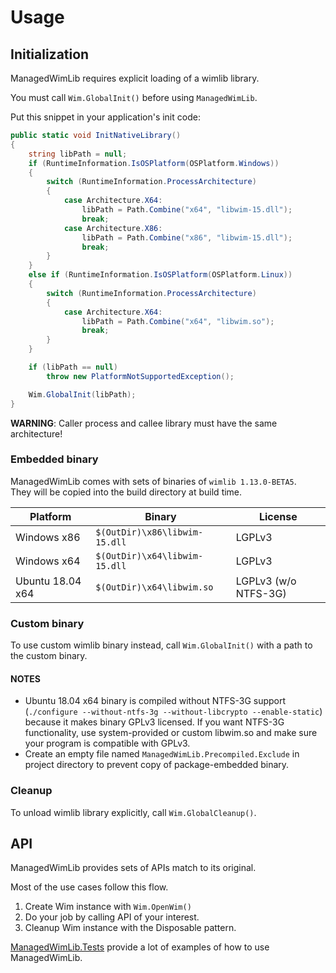 # Usage

## Initialization

ManagedWimLib requires explicit loading of a wimlib library.

You must call  `Wim.GlobalInit()` before using `ManagedWimLib`.

Put this snippet in your application's init code:

```cs
public static void InitNativeLibrary()
{
    string libPath = null;
    if (RuntimeInformation.IsOSPlatform(OSPlatform.Windows))
    {
        switch (RuntimeInformation.ProcessArchitecture)
        {
            case Architecture.X64:
                libPath = Path.Combine("x64", "libwim-15.dll");
                break;
            case Architecture.X86:
                libPath = Path.Combine("x86", "libwim-15.dll");
                break;
        }
    }
    else if (RuntimeInformation.IsOSPlatform(OSPlatform.Linux))
    {
        switch (RuntimeInformation.ProcessArchitecture)
        {
            case Architecture.X64:
                libPath = Path.Combine("x64", "libwim.so");
                break;
        }
    }

    if (libPath == null)
        throw new PlatformNotSupportedException();

    Wim.GlobalInit(libPath);
}
```

**WARNING**: Caller process and callee library must have the same architecture!

### Embedded binary

ManagedWimLib comes with sets of binaries of `wimlib 1.13.0-BETA5`.  
They will be copied into the build directory at build time.

| Platform         | Binary                        | License |
|------------------|-------------------------------|---------|
| Windows x86      | `$(OutDir)\x86\libwim-15.dll` | LGPLv3  |
| Windows x64      | `$(OutDir)\x64\libwim-15.dll` | LGPLv3  |
| Ubuntu 18.04 x64 | `$(OutDir)\x64\libwim.so`     | LGPLv3 (w/o NTFS-3G) |

### Custom binary

To use custom wimlib binary instead, call `Wim.GlobalInit()` with a path to the custom binary.

#### NOTES

- Ubuntu 18.04 x64 binary is compiled without NTFS-3G support (`./configure --without-ntfs-3g --without-libcrypto --enable-static`) because it makes binary GPLv3 licensed. If you want NTFS-3G functionality, use system-provided or custom libwim.so and make sure your program is compatible with GPLv3.
- Create an empty file named `ManagedWimLib.Precompiled.Exclude` in project directory to prevent copy of package-embedded binary.

### Cleanup

To unload wimlib library explicitly, call `Wim.GlobalCleanup()`.

## API

ManagedWimLib provides sets of APIs match to its original.

Most of the use cases follow this flow.

1. Create Wim instance with `Wim.OpenWim()`
2. Do your job by calling API of your interest.
3. Cleanup Wim instance with the Disposable pattern.

[ManagedWimLib.Tests](./ManagedWimLib.Tests) provide a lot of examples of how to use ManagedWimLib.
